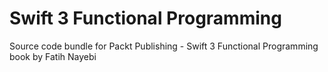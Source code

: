 # Swift 3 Functional Programming
Source code bundle for Packt Publishing - Swift 3 Functional Programming book by Fatih Nayebi 
